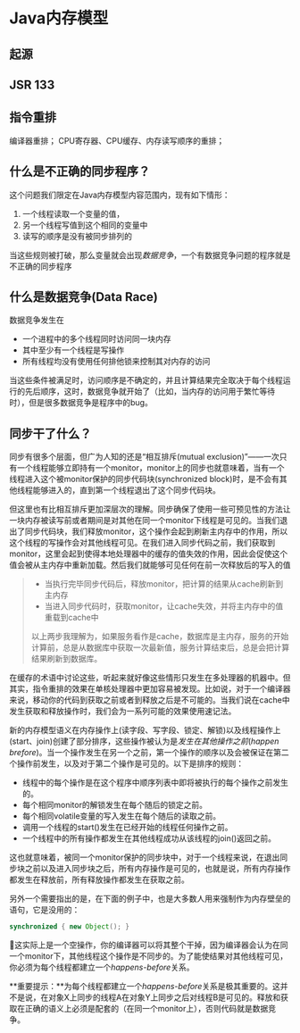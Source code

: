
# Java内存模型
## 起源

## JSR 133

## 指令重排
编译器重排；
CPU寄存器、CPU缓存、内存读写顺序的重排；

## 什么是不正确的同步程序？
这个问题我们限定在Java内存模型内容范围内，现有如下情形：
1. 一个线程读取一个变量的值，
2. 另一个线程写值到这个相同的变量中
3. 读写的顺序是没有被同步排列的

当这些规则被打破，那么变量就会出现*数据竞争*，一个有数据竞争问题的程序就是不正确的同步程序

## 什么是数据竞争(Data Race)
数据竞争发生在
- 一个进程中的多个线程同时访问同一块内存
- 其中至少有一个线程是写操作
- 所有线程均没有使用任何排他锁来控制其对内存的访问

当这些条件被满足时，访问顺序是不确定的，并且计算结果完全取决于每个线程运行的先后顺序，这时，数据竞争就开始了（比如，当内存的访问用于繁忙等待时），但是很多数据竞争是程序中的bug。

## 同步干了什么？
同步有很多个层面，但广为人知的还是“相互排斥(mutual exclusion)”——一次只有一个线程能够立即持有一个monitor，monitor上的同步也就意味着，当有一个线程进入这个被monitor保护的同步代码块(synchronized block)时，是不会有其他线程能够进入的，直到第一个线程退出了这个同步代码块。

但这里也有比相互排斥更加深层次的理解。同步确保了使用一些可预见性的方法让一块内存被读写前或者期间是对其他在同一个monitor下线程是可见的。当我们退出了同步代码块，我们释放monitor，这个操作会起到刷新主内存中的作用，所以这个线程的写操作会对其他线程可见。在我们进入同步代码之前，我们获取到monitor，这里会起到使得本地处理器中的缓存的值失效的作用，因此会促使这个值会被从主内存中重新加载。然后我们就能够可见任何在前一次释放后的写入的值

> - 当执行完毕同步代码后，释放monitor，把计算的结果从cache刷新到主内存
> - 当进入同步代码时，获取monitor，让cache失效，并将主内存中的值重载到cache中
> 
> 以上两步我理解为，如果服务看作是cache，数据库是主内存，服务的开始计算前，总是从数据库中获取一次最新值，服务计算结束后，总是会把计算结果刷新到数据库。

在缓存的术语中讨论这些，听起来就好像这些情形只发生在多处理器的机器中。但其实，指令重排的效果在单核处理器中更加容易被发现。比如说，对于一个编译器来说，移动你的代码到获取之前或者到释放之后是不可能的。当我们说在cache中发生获取和释放操作时，我们会为一系列可能的效果使用速记法。

新的内存模型语义在内存操作上(读字段、写字段、锁定、解锁)以及线程操作上(start、join)创建了部分排序，这些操作被认为是*发生在其他操作之前*(*happen brefore*)。当一个操作发生在另一个之前，第一个操作的顺序以及会被保证在第二个操作前发生，以及对于第二个操作是可见的。以下是排序的规则：
- 线程中的每个操作是在这个程序中顺序列表中即将被执行的每个操作之前发生的。
- 每个相同monitor的解锁发生在每个随后的锁定之前。
- 每个相同volatile变量的写入发生在每个随后的读取之前。
- 调用一个线程的start()发生在已经开始的线程任何操作之前。
- 一个线程中的所有操作都发生在其他线程成功从该线程的join()返回之前。

这也就意味着，被同一个monitor保护的同步块中，对于一个线程来说，在退出同步块之前以及进入同步块之后，所有内存操作是可见的，也就是说，所有内存操作都发生在释放前，所有释放操作都发生在获取之前。

另外一个需要指出的是，在下面的例子中，也是大多数人用来强制作为内存壁垒的语句，它是没用的：

```java
synchronized { new Object(); }
```

这实际上是一个空操作，你的编译器可以将其整个干掉，因为编译器会认为在同一个monitor下，其他线程这个操作是不同步的。为了能使结果对其他线程可见，你必须为每个线程都建立一个*happens-before*关系。

**重要提示：**为每个线程都建立一个*happens-before*关系是极其重要的。这并不是说，在对象X上同步的线程A在对象Y上同步之后对线程B是可见的。释放和获取在正确的语义上必须是配套的（在同一个monitor上），否则代码就是数据竞争。
